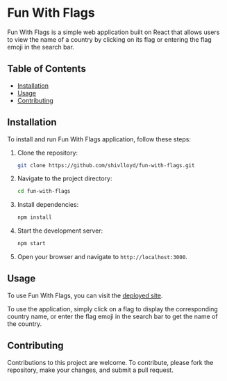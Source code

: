 # Fun With Flags

Fun With Flags is a simple web application built on React that allows users to view the name of a country by clicking on its flag or entering the flag emoji in the search bar.

## Table of Contents
- [Installation](#installation)
- [Usage](#usage)
- [Contributing](#contributing)

## Installation
To install and run Fun With Flags application, follow these steps:

1. Clone the repository: 

    ```bash
    git clone https://github.com/shivlloyd/fun-with-flags.git
    ```

2. Navigate to the project directory:

    ```bash
    cd fun-with-flags
    ```

3. Install dependencies:

    ```bash
    npm install
    ```

4. Start the development server:

    ```bash
    npm start
    ```

5. Open your browser and navigate to `http://localhost:3000`.

## Usage
To use Fun With Flags, you can visit the [deployed site](https://fun-with-flags-8.netlify.app/).

To use the application, simply click on a flag to display the corresponding country name, or enter the flag emoji in the search bar to get the name of the country.

## Contributing
Contributions to this project are welcome. To contribute, please fork the repository, make your changes, and submit a pull request.
